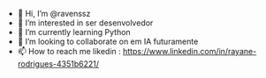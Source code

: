 - 👋 Hi, I’m @ravenssz
- 👀 I’m interested in  ser desenvolvedor 
- 🌱 I’m currently learning Python
- 💞️ I’m looking to collaborate on em IA futuramente
- 📫 How to reach me likedin : https://www.linkedin.com/in/rayane-rodrigues-4351b6221/

<!---
ravenssz/ravenssz is a ✨ special ✨ repository because its `README.md` (this file) appears on your GitHub profile.
You can click the Preview link to take a look at your changes.
--->
